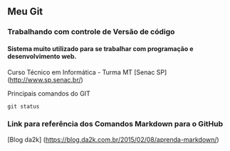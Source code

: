 ## Meu Git
### Trabalhando com controle de Versão de código
#### Sistema muito utilizado para se trabalhar com programação e desenvolvimento web.

Curso Técnico em Informática - Turma MT
[Senac SP] (http://www.sp.senac.br/)

Principais comandos do GIT
```
git status
```

### Link para referência dos Comandos Markdown para o GitHub
[Blog da2k] (https://blog.da2k.com.br/2015/02/08/aprenda-markdown/)
